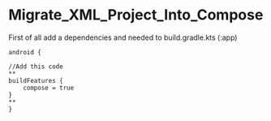 # Migrate_XML_Project_Into_Compose


First of all add a dependencies and needed to build.gradle.kts (:app)

```
android {

//Add this code
**
buildFeatures {
    compose = true
}
**
}
```
